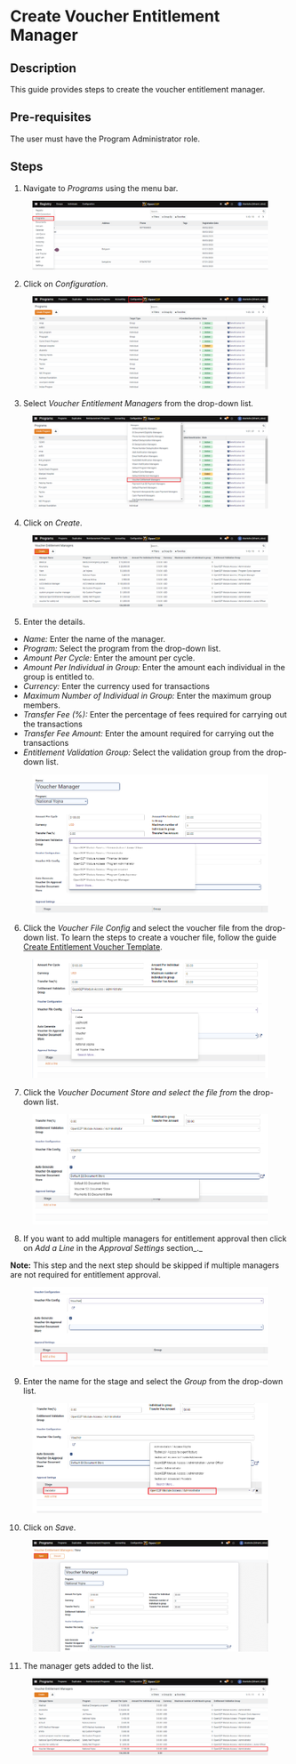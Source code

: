 # Create Voucher Entitlement Manager

## Description

This guide provides steps to create the voucher entitlement manager.

## Pre-requisites

The user must have the Program Administrator role.

## Steps

1. Navigate to _Programs_ using the menu bar.

<figure><img src="../../../../../.gitbook/assets/conf-entitlement-manager-home.PNG" alt=""><figcaption></figcaption></figure>

2. Click on _Configuration_.

<figure><img src="../../../../../.gitbook/assets/conf-entitlement-manager-conf.PNG" alt=""><figcaption></figcaption></figure>

3. Select _Voucher Entitlement Managers_ from the drop-down list.

<figure><img src="../../../../../.gitbook/assets/voucher-conf.PNG" alt=""><figcaption></figcaption></figure>

4. Click on _Create_.

<figure><img src="../../../../../.gitbook/assets/voucher-create (1).PNG" alt=""><figcaption></figcaption></figure>

5. Enter the details.

* _Name:_ Enter the name of the manager.
* _Program:_ Select the program from the drop-down list.
* _Amount Per Cycle:_ Enter the amount per cycle.
* _Amount Per Individual in Group:_ Enter the amount each individual in the group is entitled to.
* _Currency:_ Enter the currency used for transactions
* _Maximum Number of Individual in Group:_ Enter the maximum group members.
* _Transfer Fee (%):_ Enter the percentage of fees required for carrying out the transactions
* _Transfer Fee Amount:_ Enter the amount required for carrying out the transactions
* _Entitlement Validation Group:_ Select the validation group from the drop-down list.

<figure><img src="../../../../../.gitbook/assets/voucher-dropdown.png" alt=""><figcaption></figcaption></figure>

6. Click the _Voucher File Config_ and select the voucher file from the drop-down list. To learn the steps to create a voucher file, follow the guide [Create Entitlement Voucher Template](../../../program-management/user-guides/create-entitlement-voucher-template.md).

<figure><img src="../../../../../.gitbook/assets/voucher-file-conf.PNG" alt=""><figcaption></figcaption></figure>

7. Click the _Voucher Document Store and select the file from_ the drop-down list.

<figure><img src="../../../../../.gitbook/assets/voucher-manager-storage.png" alt=""><figcaption></figcaption></figure>

8. If you want to add multiple managers for entitlement approval then click on _Add a Line_ in the _Approval Settings_ section\_.\_

**Note:** This step and the next step should be skipped if multiple managers are not required for entitlement approval.

<figure><img src="../../../../../.gitbook/assets/add-approvals.png" alt=""><figcaption></figcaption></figure>

9. Enter the name for the stage and select the _Group_ from the drop-down list.

<figure><img src="../../../../../.gitbook/assets/aooroval-settings-voucher-conf.png" alt=""><figcaption></figcaption></figure>

10. Click on _Save_.

<figure><img src="../../../../../.gitbook/assets/voucher-save (1).PNG" alt=""><figcaption></figcaption></figure>

11. The manager gets added to the list.

<figure><img src="../../../../../.gitbook/assets/voucher-result.PNG" alt=""><figcaption></figcaption></figure>

